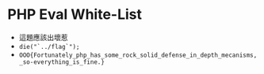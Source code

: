 # PHP Eval White-List

- 這題應該出壞惹
- ``` die("`../flag`"); ```
- `OOO{Fortunately_php_has_some_rock_solid_defense_in_depth_mecanisms,_so-everything_is_fine.}`
